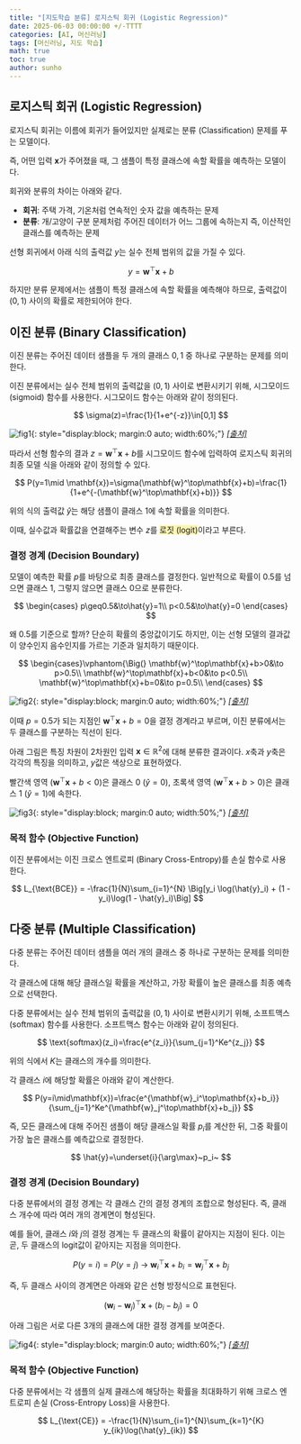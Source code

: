 ```yaml
---
title: "[지도학습 분류] 로지스틱 회귀 (Logistic Regression)"
date: 2025-06-03 00:00:00 +/-TTTT
categories: [AI, 머신러닝]
tags: [머신러닝, 지도 학습]
math: true
toc: true
author: sunho
---
```


## 로지스틱 회귀 (Logistic Regression)

로지스틱 회귀는 이름에 회귀가 들어있지만 실제로는 분류 (Classification) 문제를 푸는 모델이다.

즉, 어떤 입력 $\mathbf{x}$가 주어졌을 때, 그 샘플이 특정 클래스에 속할 확률을 예측하는 모델이다.

회귀와 분류의 차이는 아래와 같다.

- **회귀**: 주택 가격, 기온처럼 연속적인 숫자 값을 예측하는 문제
- **분류**: 개/고양이 구분 문제처럼 주어진 데이터가 어느 그룹에 속하는지 즉, 이산적인 클래스를 예측하는 문제

선형 회귀에서 아래 식의 출력값 $y$는 실수 전체 범위의 값을 가질 수 있다.

$$
y=\mathbf{w}^\top\mathbf{x}+b
$$

하지만 분류 문제에서는 샘플이 특정 클래스에 속할 확률을 예측해야 하므로, 출력값이 $(0,1)$ 사이의 확률로 제한되어야 한다.

## 이진 분류 (Binary Classification)

이진 분류는 주어진 데이터 샘플을 두 개의 클래스 $0,1$ 중 하나로 구분하는 문제를 의미한다.

이진 분류에서는 실수 전체 범위의 출력값을 $(0,1)$ 사이로 변환시키기 위해, 시그모이드 (sigmoid) 함수를 사용한다. 시그모이드 함수는 아래와 같이 정의된다.

$$
\sigma(z)=\frac{1}{1+e^{-z}}\in[0,1]
$$

![fig1](ml/3-1.png){: style="display:block; margin:0 auto; width:60%;"}
_[[출처]](https://datasciencebeehive.tistory.com/80)_

따라서 선형 함수의 결과 $z=\mathbf{w}^\top\mathbf{x}+b$를 시그모이드 함수에 입력하여 로지스틱 회귀의 최종 모델 식을 아래와 같이 정의할 수 있다.

$$
P(y=1\mid \mathbf{x})=\sigma(\mathbf{w}^\top\mathbf{x}+b)=\frac{1}{1+e^{-(\mathbf{w}^\top\mathbf{x}+b)}}
$$

위의 식의 출력값 $\hat{y}$는 해당 샘플이 클래스 1에 속할 확률을 의미한다.

이때, 실수값과 확률값을 연결해주는 변수 $z$를 <span style="background-color:#fff5b1">로짓 (logit)</span>이라고 부른다.

### 결정 경계 (Decision Boundary)

모델이 예측한 확률 $p$를 바탕으로 최종 클래스를 결정한다. 일반적으로 확률이 $0.5$를 넘으면 클래스 1, 그렇지 않으면 클래스 0으로 분류한다.

$$
\begin{cases}
p\geq0.5&\to\hat{y}=1\\
p<0.5&\to\hat{y}=0
\end{cases}
$$

왜 $0.5$를 기준으로 할까? 단순히 확률의 중앙값이기도 하지만, 이는 선형 모델의 결과값이 양수인지 음수인지를 가르는 기준과 일치하기 때문이다.

$$
\begin{cases}\vphantom{\Big(}
\mathbf{w}^\top\mathbf{x}+b>0&\to p>0.5\\
\mathbf{w}^\top\mathbf{x}+b<0&\to p<0.5\\
\mathbf{w}^\top\mathbf{x}+b=0&\to p=0.5\\
\end{cases}
$$

![fig2](ml/3-2.png){: style="display:block; margin:0 auto; width:60%;"}
_[[출처]](https://ploomber.io/blog/regression-101/)_

이때 $p=0.5$가 되는 지점인 $\mathbf{w}^\top \mathbf{x}+b=0$을 결정 경계라고 부르며, 이진 분류에서는 두 클래스를 구분하는 직선이 된다.

아래 그림은 특징 차원이 2차원인 입력 $\mathbf{x}\in\mathbb{R}^2$에 대해 분류한 결과이다. $x$축과 $y$축은 각각의 특징을 의미하고, $y$값은 색상으로 표현하였다.

빨간색 영역 $(\mathbf{w}^\top\mathbf{x}+b<0)$은 클래스 0 $(\hat{y}=0)$, 초록색 영역 $(\mathbf{w}^\top\mathbf{x}+b>0)$은 클래스 1 $(\hat{y}=1)$에 속한다.

![fig3](ml/3-3.png){: style="display:block; margin:0 auto; width:50%;"}
_[[출처]](https://ploomber.io/blog/regression-101/)_

### 목적 함수 (Objective Function)

이진 분류에서는 이진 크로스 엔트로피 (Binary Cross-Entropy)를 손실 함수로 사용한다.

$$
L_{\text{BCE}} = -\frac{1}{N}\sum_{i=1}^{N}
\Big[y_i \log(\hat{y}_i) + (1 - y_i)\log(1 - \hat{y}_i)\Big]
$$

## 다중 분류 (Multiple Classification)

다중 분류는 주어진 데이터 샘플을 여러 개의 클래스 중 하나로 구분하는 문제를 의미한다.

각 클래스에 대해 해당 클래스일 확률을 계산하고, 가장 확률이 높은 클래스를 최종 예측으로 선택한다.

다중 분류에서는 실수 전체 범위의 출력값을 $(0,1)$ 사이로 변환시키기 위해, 소프트맥스 (softmax) 함수를 사용한다. 소프트맥스 함수는 아래와 같이 정의된다.

$$
\text{softmax}(z_i)=\frac{e^{z_i}}{\sum_{j=1}^Ke^{z_j}}
$$

위의 식에서 $K$는 클래스의 개수를 의미한다.

각 클래스 $i$에 해당할 확률은 아래와 같이 계산한다.

$$
P(y=i\mid\mathbf{x})=\frac{e^{\mathbf{w}_i^\top\mathbf{x}+b_i}}{\sum_{j=1}^Ke^{\mathbf{w}_j^\top\mathbf{x}+b_j}}
$$

즉, 모든 클래스에 대해 주어진 샘플이 해당 클래스일 확률 $p_i$를 계산한 뒤,
그중 확률이 가장 높은 클래스를 예측값으로 결정한다.

$$
\hat{y}=\underset{i}{\arg\max}~p_i~
$$

### 결정 경계 (Decision Boundary)

다중 분류에서의 결정 경계는 각 클래스 간의 결정 경계의 조합으로 형성된다. 즉, 클래스 개수에 따라 여러 개의 경계면이 형성된다.

예를 들어, 클래스 $i$와 $j$의 결정 경계는 두 클래스의 확률이 같아지는 지점이 된다. 이는 곧, 두 클래스의 logit값이 같아지는 지점을 의미한다.

$$
P(y=i)=P(y=j)~\to~\mathbf{w}_i^\top\mathbf{x}+b_i=\mathbf{w}_j^\top\mathbf{x}+b_j
$$

즉, 두 클래스 사이의 경계면은 아래와 같은 선형 방정식으로 표현된다.

$$
(\mathbf{w}_i-\mathbf{w}_j)^\top\mathbf{x}+(b_i-b_j)=0
$$

아래 그림은 서로 다른 3개의 클래스에 대한 결정 경계를 보여준다.

![fig4](ml/3-4.png){: style="display:block; margin:0 auto; width:60%;"}
_[[출처]](https://inria.github.io/scikit-learn-mooc/python_scripts/trees_classification.html)_

### 목적 함수 (Objective Function)

다중 분류에서는 각 샘플의 실제 클래스에 해당하는 확률을 최대화하기 위해
크로스 엔트로피 손실 (Cross-Entropy Loss)을 사용한다.

$$
L_{\text{CE}} = -\frac{1}{N}\sum_{i=1}^{N}\sum_{k=1}^{K}
y_{ik}\log(\hat{y}_{ik})
$$
